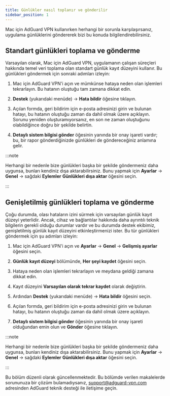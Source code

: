 ```yaml
---
title: Günlükler nasıl toplanır ve gönderilir
sidebar_position: 1
---
```


Mac için AdGuard VPN kullanırken herhangi bir sorunla karşılaşırsanız, uygulama günlüklerini göndererek bizi bu konuda bilgilendirebilirsiniz.

## Standart günlükleri toplama ve gönderme

Varsayılan olarak, Mac için AdGuard VPN, uygulamanın çalışan süreçleri hakkında temel veri toplama olan standart günlük kayıt düzeyini kullanır. Bu günlükleri göndermek için sonraki adımları izleyin:

1. Mac için AdGuard VPN'i açın ve mümkünse hataya neden olan işlemleri tekrarlayın. Bu hatanın oluştuğu tam zamana dikkat edin.

2. **Destek** (yukarıdaki menüde) → **Hata bildir** öğesine tıklayın.

3. Açılan formda, geri bildirim için e-posta adresinizi girin ve bulunan hatayı, bu hatanın oluştuğu zaman da dahil olmak üzere açıklayın. Sorunu yeniden oluşturamıyorsanız, en son ne zaman oluştuğunu olabildiğince doğru bir şekilde belirtin.

4. **Detaylı sistem bilgisi gönder** öğesinin yanında bir onay işareti vardır; bu, bir rapor gönderdiğinizde günlükleri de göndereceğiniz anlamına gelir.

:::note

Herhangi bir nedenle bize günlükleri başka bir şekilde göndermeniz daha uygunsa, bunları kendiniz dışa aktarabilirsiniz. Bunu yapmak için **Ayarlar** → **Genel** → sağdaki **Eylemler** **Günlükleri dışa aktar** öğesini seçin.

:::

## Genişletilmiş günlükleri toplama ve gönderme

Çoğu durumda, olası hataların izini sürmek için varsayılan günlük kayıt düzeyi yeterlidir. Ancak, cihaz ve bağlantılar hakkında daha ayrıntılı teknik bilgilerin gerekli olduğu durumlar vardır ve bu durumda destek ekibimiz, genişletilmiş günlük kayıt düzeyini etkinleştirmenizi ister. Bu tür günlükleri göndermek için şu adımları izleyin:

1. Mac için AdGuard VPN'i açın ve **Ayarlar** → **Genel** → **Gelişmiş ayarlar** öğesini seçin.

2. **Günlük kayıt düzeyi** bölümünde, **Her şeyi kaydet** öğesini seçin.

3. Hataya neden olan işlemleri tekrarlayın ve meydana geldiği zamana dikkat edin.

4. Kayıt düzeyini **Varsayılan olarak tekrar kaydet** olarak değiştirin.

5. Ardından **Destek** (yukarıdaki menüde) → **Hata bildir** öğesini seçin.

6. Açılan formda, geri bildirim için e-posta adresinizi girin ve bulunan hatayı, bu hatanın oluştuğu zaman da dahil olmak üzere açıklayın.

7. **Detaylı sistem bilgisi gönder** öğesinin yanında bir onay işareti olduğundan emin olun ve **Gönder** öğesine tıklayın.

:::note

Herhangi bir nedenle bize günlükleri başka bir şekilde göndermeniz daha uygunsa, bunları kendiniz dışa aktarabilirsiniz. Bunu yapmak için **Ayarlar** → **Genel** → sağdaki **Eylemler** **Günlükleri dışa aktar** öğesini seçin.

:::

Bu bölüm düzenli olarak güncellenmektedir. Bu bölümde verilen makalelerde sorununuza bir çözüm bulamadıysanız, support@adguard-vpn.com adresinden AdGuard teknik desteği ile iletişime geçin.
